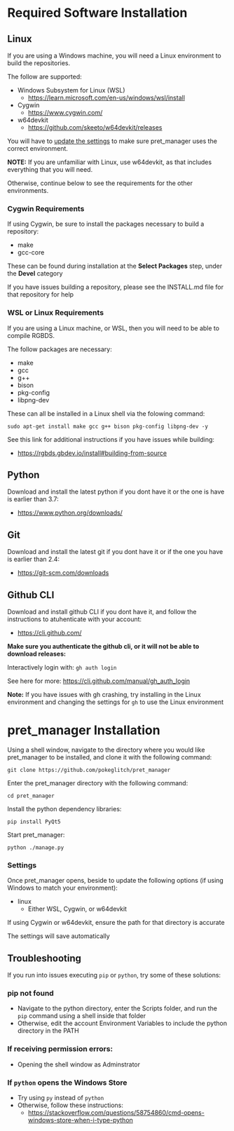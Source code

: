 # Required Software Installation

## Linux

If you are using a Windows machine, you will need a Linux environment to build the repositories.  

The follow are supported:
  * Windows Subsystem for Linux (WSL)
    * https://learn.microsoft.com/en-us/windows/wsl/install
  * Cygwin
    * https://www.cygwin.com/
  * w64devkit
    * https://github.com/skeeto/w64devkit/releases


You will have to [update the settings](#settings) to make sure pret_manager uses the correct environment.


**NOTE:** If you are unfamiliar with Linux, use w64devkit, as that includes everything that you will need.

Otherwise, continue below to see the requirements for the other environments.

### Cygwin Requirements

If using Cygwin, be sure to install the packages necessary to build a repository:
  * make
  * gcc-core

These can be found during installation at the **Select Packages** step, under the **Devel** category

If you have issues building a repository, please see the INSTALL.md file for that repository for help

### WSL or Linux Requirements

If you are using a Linux machine, or WSL, then you will need to be able to compile RGBDS.

The follow packages are necessary:
  * make
  * gcc
  * g++
  * bison
  * pkg-config
  * libpng-dev

These can all be installed in a Linux shell via the folowing command:

`sudo apt-get install make gcc g++ bison pkg-config libpng-dev -y`

See this link for additional instructions if you have issues while building:
  * https://rgbds.gbdev.io/install#building-from-source

## Python

Download and install the latest python if you dont have it or the one is have is earlier than 3.7:
  * https://www.python.org/downloads/

## Git

Download and install the latest git if you dont have it or if the one you have is earlier than 2.4:

  * https://git-scm.com/downloads

## Github CLI

Download and install github CLI if you dont have it, and follow the instructions to atuhenticate with your account:
  * https://cli.github.com/

**Make sure you authenticate the github cli, or it will not be able to download releases:**

Interactively login with:
`gh auth login`

See here for more: https://cli.github.com/manual/gh_auth_login

**Note:** If you have issues with gh crashing, try installing in the Linux environment and changing the settings for `gh` to use the Linux environment

# pret_manager Installation

Using a shell window, navigate to the directory where you would like pret_manager to be installed, and clone it with the following command:

`git clone https://github.com/pokeglitch/pret_manager`

Enter the pret_manager directory with the following command:

`cd pret_manager`


Install the python dependency libraries:

`pip install PyQt5`

Start pret_manager:

`python ./manage.py`

### Settings

Once pret_manager opens, beside to update the following options (if using Windows to match your environment):

  * linux
    * Either WSL, Cygwin, or w64devkit

If using Cygwin or w64devkit, ensure the path for that directory is accurate

The settings will save automatically

## Troubleshooting
If you run into issues executing `pip` or `python`, try some of these solutions:

### pip not found
  * Navigate to the python directory, enter the Scripts folder, and run the `pip` command using a shell inside that folder
  * Otherwise, edit the account Environment Variables to include the python directory in the PATH

### If receiving permission errors:
  * Opening the shell window as Adminstrator

### If `python` opens the Windows Store
  * Try using `py` instead of `python`
  * Otherwise, follow these instructions:
    * https://stackoverflow.com/questions/58754860/cmd-opens-windows-store-when-i-type-python
